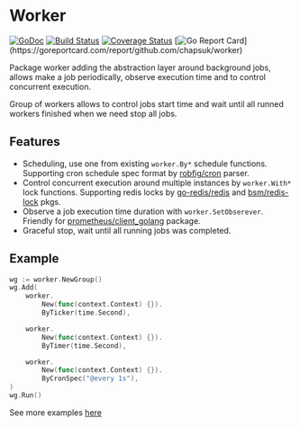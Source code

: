 # Worker

[![GoDoc](http://godoc.org/github.com/chapsuk/worker?status.png)](http://godoc.org/github.com/chapsuk/worker)
[![Build Status](https://travis-ci.org/chapsuk/worker.svg?branch=master)](https://travis-ci.org/chapsuk/worker)
[![Coverage Status](https://coveralls.io/repos/github/chapsuk/worker/badge.svg?branch=master)](https://coveralls.io/github/chapsuk/worker?branch=master)
[![Go Report Card](https://goreportcard.com/badge/github.com/chapsuk/worker?)](https://goreportcard.com/report/github.com/chapsuk/worker)

Package worker adding the abstraction layer around background jobs,
allows make a job periodically, observe execution time and to control concurrent execution.

Group of workers allows to control jobs start time and
wait until all runned workers finished when we need stop all jobs.

## Features

* Scheduling, use one from existing `worker.By*` schedule functions. Supporting cron schedule spec format by [robfig/cron](https://github.com/robfig/cron) parser.
* Control concurrent execution around multiple instances by `worker.With*` lock functions. Supporting redis locks by [go-redis/redis](github.com/go-redis/redis) and [bsm/redis-lock](https://github.com/bsm/redis-lock) pkgs.
* Observe a job execution time duration with `worker.SetObserever`. Friendly for [prometheus/client_golang](https://github.com/prometheus/client_golang/) package.
* Graceful stop, wait until all running jobs was completed.

## Example

```go
wg := worker.NewGroup()
wg.Add(
    worker.
        New(func(context.Context) {}).
        ByTicker(time.Second),

    worker.
        New(func(context.Context) {}).
        ByTimer(time.Second),

    worker.
        New(func(context.Context) {}).
        ByCronSpec("@every 1s"),
)
wg.Run()
```

See more examples [here](/examples)
